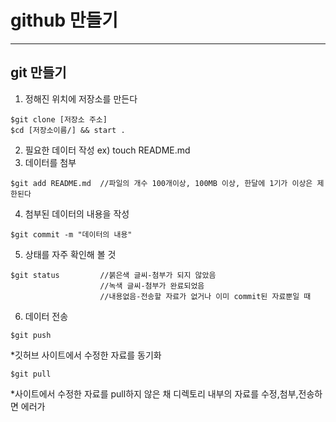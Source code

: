 # github 만들기

---

## git 만들기

1. 정해진 위치에 저장소를 만든다 
```shell
$git clone [저장소 주소]
$cd [저장소이름/] && start .
```

2. 필요한 데이터 작성 ex) touch README.md
3. 데이터를 첨부
```shell
$git add README.md	//파일의 개수 100개이상, 100MB 이상, 한달에 1기가 이상은 제한된다
```
4. 첨부된 데이터의 내용을 작성
```shell
$git commit -m "데이터의 내용"
```
5. 상태를 자주 확인해 볼 것
```shell
$git status			//붉은색 글씨-첨부가 되지 않았음
					//녹색 글씨-첨부가 완료되었음
					//내용없음-전송할 자료가 없거나 이미 commit된 자료뿐일 때
```
6. 데이터 전송
```shell
$git push
```

*깃허브 사이트에서 수정한 자료를 동기화
```shell
$git pull
```
*사이트에서 수정한 자료를 pull하지 않은 채 디렉토리 내부의 자료를 수정,첨부,전송하면 에러가 
